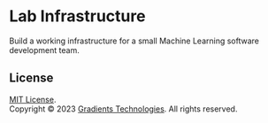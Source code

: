 # Lab Infrastructure
Build a working infrastructure for a small Machine Learning software development team.
## License
[MIT License](https://github.com/gradlabs/labinfras/blob/main/LICENSE).<br>
Copyright &copy; 2023 [Gradients Technologies](https://github.com/gradlabs). All rights reserved.